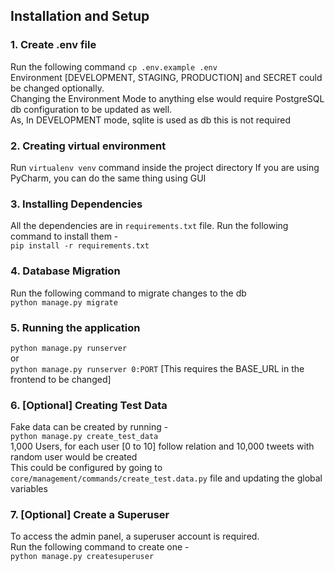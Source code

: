 ## Installation and Setup

### 1. Create .env file
Run the following command
```cp .env.example .env```         
Environment [DEVELOPMENT, STAGING, PRODUCTION] and SECRET could be changed optionally.      
Changing the Environment Mode to anything else would require PostgreSQL db configuration to be updated as well.        
As, In DEVELOPMENT mode, sqlite is used as db this is not required
      

### 2. Creating virtual environment
Run ```virtualenv venv``` command inside the project directory
If you are using PyCharm, you can do the same thing using GUI

### 3. Installing Dependencies
All the dependencies are in ```requirements.txt``` file. Run the following command to install them -             
``` pip install -r requirements.txt ```


### 4. Database Migration
Run the following command to migrate changes to the db           
``` python manage.py migrate ```


### 5. Running the application
``` python manage.py runserver ```         
or    
``` python manage.py runserver 0:PORT ``` [This requires the BASE_URL in the frontend to be changed]


### 6. [Optional] Creating Test Data
Fake data can be created by running -     
``` python manage.py create_test_data ```      
1,000 Users, for each user [0 to 10] follow relation and 10,000 tweets with random user would be created        
This could be configured by going to ```core/management/commands/create_test.data.py``` file and  updating the global variables


### 7. [Optional] Create a Superuser
To access the admin panel, a superuser account is required.             
Run the following command to create one -             
``` python manage.py createsuperuser ```